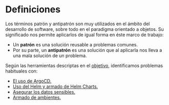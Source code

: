 # Definiciones

Los términos patrón y antipatrón son muy utilizados en el ámbito del desarrollo
de software, sobre todo en el paradigma orientado a objetos. Su significado nos
permite aplicarlos de igual forma en éste marco de trabajo:

* Un **patrón** es una solución reusable a problemas comunes.
* Por su parte, un **antipatrón** es una solución que al aplicarla nos lleva a una
  mala solución de un problema.

Según las herramientas descriptas en el [objetivo](../index.md),
identificamos problemas habituales con:

* [El uso de ArgoCD.](./argocd)
* [Uso del Helm y armado de Helm Charts.](./helm)
* [Asegurar los datos sensibles.](./secrets)
* [Armado de ambientes.](./environment)
